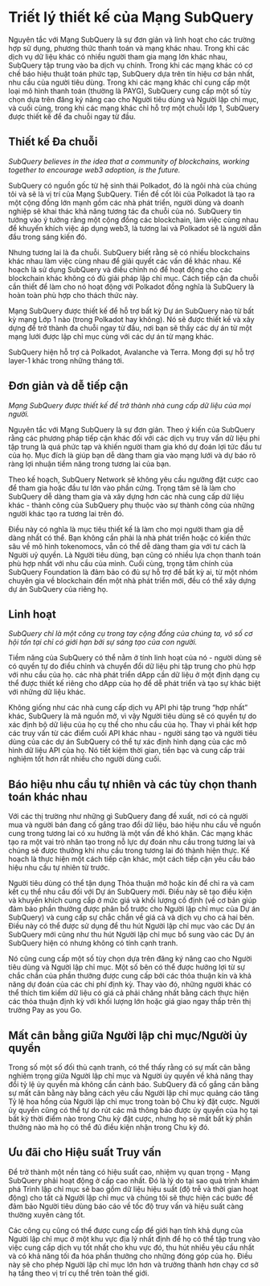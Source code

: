 # Triết lý thiết kế của Mạng SubQuery

Nguyên tắc với Mạng SubQuery là sự đơn giản và linh hoạt cho các trường hợp sử dụng, phương thức thanh toán và mạng khác nhau. Trong khi các dịch vụ dữ liệu khác có nhiều người tham gia mạng lớn khác nhau, SubQuery tập trung vào ba dịch vụ chính. Trong khi các mạng khác có cơ chế báo hiệu thuật toán phức tạp, SubQuery dựa trên tín hiệu cơ bản nhất, nhu cầu của người tiêu dùng. Trong khi các mạng khác chỉ cung cấp một loại mô hình thanh toán (thường là PAYG), SubQuery cung cấp một số tùy chọn dựa trên đăng ký nâng cao cho Người tiêu dùng và Người lập chỉ mục, và cuối cùng, trong khi các mạng khác chỉ hỗ trợ một chuỗi lớp 1, SubQuery được thiết kế để đa chuỗi ngay từ đầu.

## Thiết kế Đa chuỗi

*SubQuery believes in the idea that a community of blockchains, working together to encourage web3 adoption, is the future.*

SubQuery có nguồn gốc từ hệ sinh thái Polkadot, đó là ngôi nhà của chúng tôi và sẽ là vị trí của Mạng SubQuery. Tiền đề cốt lõi của Polkadot là tạo ra một cộng đồng lớn mạnh gồm các nhà phát triển, người dùng và doanh nghiệp sẽ khai thác khả năng tương tác đa chuỗi của nó. SubQuery tin tưởng vào ý tưởng rằng một cộng đồng các blockchain, làm việc cùng nhau để khuyến khích việc áp dụng web3, là tương lai và Polkadot sẽ là người dẫn đầu trong sáng kiến ​​đó.

Nhưng tương lai là đa chuỗi. SubQuery biết rằng sẽ có nhiều blockchains khác nhau làm việc cùng nhau để giải quyết các vấn đề khác nhau. Kế hoạch là sử dụng SubQuery và điều chỉnh nó để hoạt động cho các blockchain khác không có đủ giải pháp lập chỉ mục. Cách tiếp cận đa chuỗi cần thiết để làm cho nó hoạt động với Polkadot đồng nghĩa là SubQuery là hoàn toàn phù hợp cho thách thức này.

Mạng SubQuery được thiết kế để hỗ trợ bất kỳ Dự án SubQuery nào từ bất kỳ mạng Lớp 1 nào (trong Polkadot hay không). Nó sẽ được thiết kế và xây dựng để trở thành đa chuỗi ngay từ đầu, nơi bạn sẽ thấy các dự án từ một mạng lưới được lập chỉ mục cùng với các dự án từ mạng khác.

SubQuery hiện hỗ trợ cả Polkadot, Avalanche và Terra. Mong đợi sự hỗ trợ layer-1 khác trong những tháng tới.

## Đơn giản và dễ tiếp cận

*Mạng SubQuery được thiết kế để trở thành nhà cung cấp dữ liệu của mọi người.*

Nguyên tắc với Mạng SubQuery là sự đơn giản. Theo ý kiến của SubQuery rằng các phương pháp tiếp cận khác đối với các dịch vụ truy vấn dữ liệu phi tập trung là quá phức tạp và khiến người tham gia khó dự đoán lợi tức đầu tư của họ. Mục đích là giúp bạn dễ dàng tham gia vào mạng lưới và dự báo rõ ràng lợi nhuận tiềm năng trong tương lai của bạn.

Theo kế hoạch, SubQuery Network sẽ không yêu cầu ngưỡng đặt cược cao để tham gia hoặc đầu tư lớn vào phần cứng. Trọng tâm sẽ là làm cho SubQuery dễ dàng tham gia và xây dựng hơn các nhà cung cấp dữ liệu khác - thành công của SubQuery phụ thuộc vào sự thành công của những người khác tạo ra tương lai trên đó.

Điều này có nghĩa là mục tiêu thiết kế là làm cho mọi người tham gia dễ dàng nhất có thể. Bạn không cần phải là nhà phát triển hoặc có kiến thức sâu về mô hình tokenomocs, vẫn có thể dễ dàng tham gia với tư cách là Người uỷ quyền. Là Người tiêu dùng, bạn cũng có nhiều lựa chọn thanh toán phù hợp nhất với nhu cầu của mình. Cuối cùng, trọng tâm chính của SubQuery Foundation là đảm bảo có đủ sự hỗ trợ để bất kỳ ai, từ một nhóm chuyên gia về blockchain đến một nhà phát triển mới, đều có thể xây dựng dự án SubQuery của riêng họ.

## Linh hoạt

*SubQuery chỉ là một công cụ trong tay cộng đồng của chúng ta, vô số cơ hội tồn tại chỉ có giới hạn bởi sự sáng tạo của con người.*

Tiềm năng của SubQuery có thể nằm ở tính linh hoạt của nó - người dùng sẽ có quyền tự do điều chỉnh và chuyển đổi dữ liệu phi tập trung cho phù hợp với nhu cầu của họ. các nhà phát triển dApp cần dữ liệu ở một định dạng cụ thể được thiết kế riêng cho dApp của họ để dễ phát triển và tạo sự khác biệt với những dữ liệu khác.

Không giống như các nhà cung cấp dịch vụ API phi tập trung “hợp nhất” khác, SubQuery là mã nguồn mở, vì vậy Người tiêu dùng sẽ có quyền tự do xác định bộ dữ liệu của họ cụ thể cho nhu cầu của họ. Thay vì phải kết hợp các truy vấn từ các điểm cuối API khác nhau - người sáng tạo và người tiêu dùng của các dự án SubQuery có thể tự xác định hình dạng của các mô hình dữ liệu API của họ. Nó tiết kiệm thời gian, tiền bạc và cung cấp trải nghiệm tốt hơn rất nhiều cho người dùng cuối.

## Báo hiệu nhu cầu tự nhiên và các tùy chọn thanh toán khác nhau

Với các thị trường như những gì SubQuery đang đề xuất, nơi có cả người mua và người bán đang cố gắng trao đổi dữ liệu, báo hiệu nhu cầu về nguồn cung trong tương lai có xu hướng là một vấn đề khó khăn. Các mạng khác tạo ra một vai trò nhân tạo trong nỗ lực dự đoán nhu cầu trong tương lai và chúng sẽ được thưởng khi nhu cầu trong tương lai đó thành hiện thực. Kế hoạch là thực hiện một cách tiếp cận khác, một cách tiếp cận yêu cầu báo hiệu nhu cầu tự nhiên từ trước.

Người tiêu dùng có thể tận dụng Thỏa thuận mở hoặc kín để chỉ ra và cam kết cụ thể nhu cầu đối với Dự án SubQuery mới. Điều này sẽ tạo điều kiện và khuyến khích cung cấp ở mức giá và khối lượng cố định (về cơ bản giúp đảm bảo phần thưởng được phân bổ trước cho Người lập chỉ mục của Dự án SubQuery) và cung cấp sự chắc chắn về giá cả và dịch vụ cho cả hai bên. Điều này có thể được sử dụng để thu hút Người lập chỉ mục vào các Dự án SubQuery mới cũng như thu hút Người lập chỉ mục bổ sung vào các Dự án SubQuery hiện có nhưng không có tính cạnh tranh.

Nó cũng cung cấp một số tùy chọn dựa trên đăng ký nâng cao cho Người tiêu dùng và Người lập chỉ mục. Một số bên có thể được hưởng lợi từ sự chắc chắn của phần thưởng được cung cấp bởi các thỏa thuận kín và khả năng dự đoán của các chi phí định kỳ. Thay vào đó, những người khác có thể thích tìm kiếm dữ liệu có giá cả phải chăng nhất bằng cách thực hiện các thỏa thuận định kỳ với khối lượng lớn hoặc giá giao ngay thấp trên thị trường Pay as you Go.

## Mất cân bằng giữa Người lập chỉ mục/Người ủy quyền

Trong số một số đối thủ cạnh tranh, có thể thấy rằng có sự mất cân bằng nghiêm trọng giữa Người lập chỉ mục và Người ủy quyền về khả năng thay đổi tỷ lệ ủy quyền mà không cần cảnh báo. SubQuery đã cố gắng cân bằng sự mất cân bằng này bằng cách yêu cầu Người lập chỉ mục quảng cáo tăng Tỷ lệ hoa hồng của Người lập chỉ mục trong toàn bộ Chu kỳ đặt cược. Người ủy quyền cũng có thể tự do rút các mã thông báo được ủy quyền của họ tại bất kỳ thời điểm nào trong Chu kỳ đặt cược, nhưng họ sẽ mất bất kỳ phần thưởng nào mà họ có thể đủ điều kiện nhận trong Chu kỳ đó.

## Ưu đãi cho Hiệu suất Truy vấn

Để trở thành một nền tảng có hiệu suất cao, nhiệm vụ quan trọng - Mạng SubQuery phải hoạt động ở cấp cao nhất. Đó là lý do tại sao quá trình khám phá Trình lập chỉ mục sẽ bao gồm dữ liệu hiệu suất (độ trễ và thời gian hoạt động) cho tất cả Người lập chỉ mục và chúng tôi sẽ thực hiện các bước để đảm bảo Người tiêu dùng báo cáo về tốc độ truy vấn và hiệu suất càng thường xuyên càng tốt.

Các công cụ cũng có thể được cung cấp để giới hạn tính khả dụng của Người lập chỉ mục ở một khu vực địa lý nhất định để họ có thể tập trung vào việc cung cấp dịch vụ tốt nhất cho khu vực đó, thu hút nhiều yêu cầu nhất và có khả năng tối đa hóa phần thưởng cho những đóng góp của họ. Điều này sẽ cho phép Người lập chỉ mục lớn hơn và trưởng thành hơn chạy cơ sở hạ tầng theo vị trí cụ thể trên toàn thế giới.
